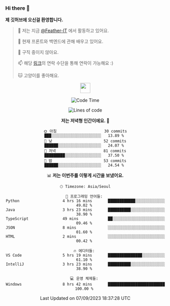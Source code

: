 ### Hi there 👋

**제 깃허브에 오신걸 환영합니다.**
 > 🔭 저는 지금 [@Feather-IT](https://www.github.com/Feather-IT) 에서 활동하고 있어요.
> 
 >  🌱 현재 프론트와 백엔드에 관해 배우고 있어요.
> 
 >  🚫 구직 중이지 않아요.
> 
 > 📫 해당 [링크](https://litt.ly/wh3nilvyou)의 연락 수단을 통해 연락이 가능해요 :)
>
 > 🐱 고양이를 좋아해요.

<div align="center"> 
 <a href="https://litt.ly/wh3nilvyou">
    <img src="https://github.githubassets.com/images/mona-loading-default.gif" width="32" />
 </a>

<!--START_SECTION:waka-->
![Code Time](http://img.shields.io/badge/Code%20Time-44%20hrs%2041%20mins-blue)

![Lines of code](https://img.shields.io/badge/%EC%A0%80%EB%8A%94%20%EC%97%AC%ED%83%9C%EA%B9%8C%EC%A7%80%20-308.1%20thousand%20%EC%A4%84%EC%9D%98%20%EC%BD%94%EB%93%9C%EB%A5%BC%20%EC%9E%91%EC%84%B1%ED%96%88%EC%96%B4%EC%9A%94.-blue)

**저는 저녁형 인간이에요. 🦉** 

```text
🌞 아침                     30 commits          ███░░░░░░░░░░░░░░░░░░░░░░   13.89 % 
🌆 낮　                     52 commits          ██████░░░░░░░░░░░░░░░░░░░   24.07 % 
🌃 저녁                     81 commits          █████████░░░░░░░░░░░░░░░░   37.50 % 
🌙 밤　                     53 commits          ██████░░░░░░░░░░░░░░░░░░░   24.54 % 
```


📊 **저는 이번주를 이렇게 시간을 보냈어요.** 

```text
🕑︎ Timezone: Asia/Seoul

💬 프로그래밍 언어들: 
Python                   4 hrs 16 mins       ████████████░░░░░░░░░░░░░   49.02 % 
Java                     3 hrs 23 mins       ██████████░░░░░░░░░░░░░░░   38.90 % 
TypeScript               49 mins             ██░░░░░░░░░░░░░░░░░░░░░░░   09.46 % 
JSON                     8 mins              ░░░░░░░░░░░░░░░░░░░░░░░░░   01.60 % 
HTML                     2 mins              ░░░░░░░░░░░░░░░░░░░░░░░░░   00.42 % 

🔥 에디터들: 
VS Code                  5 hrs 19 mins       ███████████████░░░░░░░░░░   61.10 % 
IntelliJ                 3 hrs 23 mins       ██████████░░░░░░░░░░░░░░░   38.90 % 

💻 운영 체제들: 
Windows                  8 hrs 42 mins       █████████████████████████   100.00 % 
```


 Last Updated on 07/09/2023 18:37:28 UTC
<!--END_SECTION:waka-->
</div>

